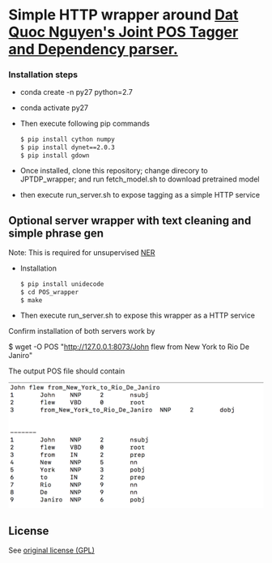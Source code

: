 # Simple HTTP wrapper around [Dat Quoc Nguyen's ](https://github.com/datquocnguyen) [Joint POS Tagger and Dependency parser.](https://github.com/datquocnguyen/jPTDP)


### Installation steps


* conda create -n py27 python=2.7
* conda activate py27
* Then execute following pip commands

      $ pip install cython numpy
      $ pip install dynet==2.0.3
      $ pip install gdown
      
* Once installed, clone this repository; change direcory to JPTDP_wrapper; and run fetch_model.sh to download pretrained  model

* then execute run_server.sh to expose tagging as a simple HTTP service



## Optional server wrapper with text cleaning and simple phrase gen

Note: This is required for unsupervised [NER](https://github.com/ajitrajasekharan/unsupervised_NER) 

* Installation

      $ pip install unidecode
      $ cd POS_wrapper
      $ make


* Then execute run_server.sh to expose this wrapper as a HTTP service


Confirm installation of both servers work by

$ wget -O POS "http://127.0.0.1:8073/John flew from New York to Rio De Janiro"

The output POS file should contain

![POS](POS.png)



## License

See [original license (GPL)](https://github.com/datquocnguyen/jPTDP/blob/master/License.txt)
